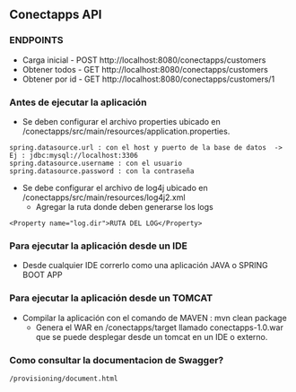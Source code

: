 ## Conectapps API ##

### ENDPOINTS ###

 * Carga inicial  - POST http://localhost:8080/conectapps/customers
 * Obtener todos  - GET  http://localhost:8080/conectapps/customers
 * Obtener por id - GET  http://localhost:8080/conectapps/customers/1

### Antes de ejecutar la aplicación ###

* Se deben configurar el archivo properties ubicado en /conectapps/src/main/resources/application.properties.

```
spring.datasource.url : con el host y puerto de la base de datos  -> Ej : jdbc:mysql://localhost:3306
spring.datasource.username : con el usuario
spring.datasource.password : con la contraseña
```

* Se debe configurar el archivo de log4j ubicado en /conectapps/src/main/resources/log4j2.xml
	- Agregar la ruta donde deben generarse los logs

```
<Property name="log.dir">RUTA DEL LOG</Property>
```


### Para ejecutar la aplicación desde un IDE ###

* Desde cualquier IDE correrlo como una aplicación JAVA o SPRING BOOT APP

### Para ejecutar la aplicación desde un TOMCAT ###

* Compilar la aplicación con el comando de MAVEN : mvn clean package
  - Genera el WAR en /conectapps/target llamado conectapps-1.0.war que se puede desplegar
    desde un tomcat en un IDE o externo.




### Como consultar la documentacion de Swagger? ###

```
/provisioning/document.html
```